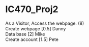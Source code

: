 # IC470_Proj2
As a Visitor, Access the webpage.		(8) </br>
Create webpage [0.5] Danny                  </br>
Data base [2] Mike                          </br>
Create account [1.5] Pete                   </br>